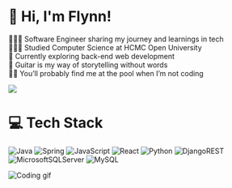 # 👋 Hi, I'm Flynn!
👨🏻‍💻 Software Engineer sharing my journey and learnings in tech<br>👨🏻‍🎓 Studied Computer Science at HCMC Open University<br>💭 Currently exploring back-end web development<br>🎸 Guitar is my way of storytelling without words<br>🏊‍♂️ You’ll probably find me at the pool when I’m not coding

![](https://github-readme-stats.vercel.app/api?username=DungIT910&theme=catppuccin_mocha&hide_border=true&include_all_commits=false&count_private=false)<br/>

# 💻 Tech Stack
![Java](https://img.shields.io/badge/java-%23ED8B00.svg?style=for-the-badge&logo=openjdk&logoColor=white) ![Spring](https://img.shields.io/badge/spring-%236DB33F.svg?style=for-the-badge&logo=spring&logoColor=white) ![JavaScript](https://img.shields.io/badge/javascript-%23323330.svg?style=for-the-badge&logo=javascript&logoColor=%23F7DF1E) ![React](https://img.shields.io/badge/react-%2320232a.svg?style=for-the-badge&logo=react&logoColor=%2361DAFB) ![Python](https://img.shields.io/badge/python-3670A0?style=for-the-badge&logo=python&logoColor=ffdd54) ![DjangoREST](https://img.shields.io/badge/DJANGO-REST-ff1709?style=for-the-badge&logo=django&logoColor=white&color=ff1709&labelColor=gray) <br/>![MicrosoftSQLServer](https://img.shields.io/badge/Microsoft%20SQL%20Server-CC2927?style=for-the-badge&logo=microsoft%20sql%20server&logoColor=white) ![MySQL](https://img.shields.io/badge/mysql-4479A1.svg?style=for-the-badge&logo=mysql&logoColor=white)

![Coding gif](https://i.redd.it/12qyupc24fkd1.gif)
